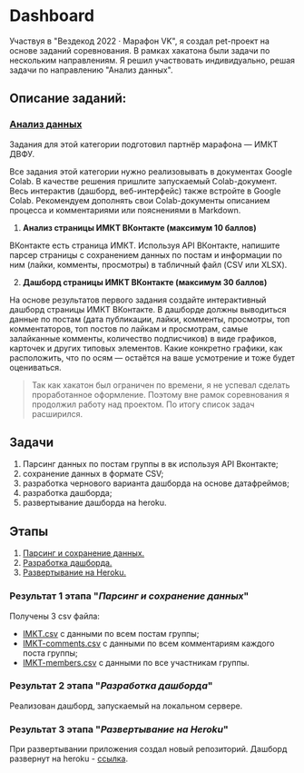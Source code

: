 # Dashboard
Участвуя в "Вездекод 2022 · Марафон VK", я создал pet-проект на основе заданий соревнования. В рамках хакатона были задачи по нескольким направлениям. Я решил участвовать индивидуально, решая задачи по направлению "Анализ данных".

## Описание заданий:
### [Анализ данных](https://vk.com/@vezdekod-analiz-dannyh-12294)
Задания для этой категории подготовил партнёр марафона — ИМКТ ДВФУ.

Все задания этой категории нужно реализовывать в документах Google Colab. В качестве решения пришлите запускаемый Colab-документ. Весь интерактив (дашборд, веб-интерфейс) также встройте в Google Colab. Рекомендуем дополнять свои Colab-документы описанием процесса и комментариями или пояснениями в Markdown.
1. **Анализ страницы ИМКТ ВКонтакте (максимум 10 баллов)**

ВКонтакте есть страница ИМКТ. Используя API ВКонтакте, напишите парсер страницы с сохранением данных по постам и информации по ним (лайки, комменты, просмотры) в табличный файл (CSV или XLSX).

2. **Дашборд страницы ИМКТ ВКонтакте (максимум 30 баллов)**
 
На основе результатов первого задания создайте интерактивный дашборд страницы ИМКТ ВКонтакте. В дашборде должны выводиться данные по постам (дата публикации, лайки, комменты, просмотры, топ комментаторов, топ постов по лайкам и просмотрам, самые залайканные комменты, количество подписчиков) в виде графиков, карточек и других типовых элементов. Какие конкретно графики, как расположить, что по осям — остаётся на ваше усмотрение и тоже будет оцениваться.

> Так как хакатон был ограничен по времени, я не успевал сделать проработанное оформление. Поэтому вне рамок соревнования я продолжил работу над проектом. По итогу список задач расширился.

## Задачи
1. Парсинг данных по постам группы в вк используя API Вконтакте;
2. cохранение данных в формате CSV;
3. разработка чернового варианта дашборда на основе датафреймов;
4. разработка дашборда;
5. развертывание дашборда на heroku.

## Этапы
1. [Парсинг и сохранение данных.](https://github.com/gulyaevAA/pet-projects/blob/main/Dash/Parsing-using-api.ipynb)
2. [Разработка дашборда.](https://github.com/gulyaevAA/pet-projects/blob/main/Dash/Dashboard.ipynb)
3. [Развертывание на Heroku.](https://github.com/gulyaevAA/deploy)

### Результат 1 этапа "*Парсинг и сохранение данных*"
Получены 3 csv файла:
- [IMKT.csv](https://github.com/gulyaevAA/pet-projects/blob/main/Dash/IMKT.csv) с данными по всем постам группы;
- [IMKT-comments.csv](https://github.com/gulyaevAA/pet-projects/blob/main/Dash/IMKT-comments.csv) с данными по всем комментариям каждого поста группы;
- [IMKT-members.csv](https://github.com/gulyaevAA/pet-projects/blob/main/Dash/IMKT-members.csv) с данными по все участникам группы.

### Результат 2 этапа "*Разработка дашборда*"
Реализован дашборд, запускаемый на локальном сервере.
### Результат 3 этапа "*Развертывание на Heroku*"
При развертывании приложения создал новый репозиторий.
Дашборд развернут на heroku - [ссылка](http://dashboard-vk.herokuapp.com/).
